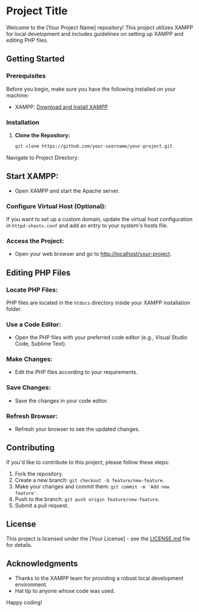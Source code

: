 # Project Title

Welcome to the [Your Project Name] repository! This project utilizes XAMPP for local development and includes guidelines on setting up XAMPP and editing PHP files.

## Getting Started

### Prerequisites

Before you begin, make sure you have the following installed on your machine:

- XAMPP: [Download and Install XAMPP](https://www.apachefriends.org/index.html)

### Installation

1. **Clone the Repository:**
   ```bash
   git clone https://github.com/your-username/your-project.git
Navigate to Project Directory:


## Start XAMPP:

- Open XAMPP and start the Apache server.

### Configure Virtual Host (Optional):

If you want to set up a custom domain, update the virtual host configuration in `httpd-vhosts.conf` and add an entry to your system's hosts file.

### Access the Project:

- Open your web browser and go to [http://localhost/your-project](http://localhost/your-project).

## Editing PHP Files

### Locate PHP Files:

PHP files are located in the `htdocs` directory inside your XAMPP installation folder.

### Use a Code Editor:

- Open the PHP files with your preferred code editor (e.g., Visual Studio Code, Sublime Text).

### Make Changes:

- Edit the PHP files according to your requirements.

### Save Changes:

- Save the changes in your code editor.

### Refresh Browser:

- Refresh your browser to see the updated changes.

## Contributing

If you'd like to contribute to this project, please follow these steps:

1. Fork the repository.
2. Create a new branch: `git checkout -b feature/new-feature`.
3. Make your changes and commit them: `git commit -m 'Add new feature'`.
4. Push to the branch: `git push origin feature/new-feature`.
5. Submit a pull request.

## License

This project is licensed under the [Your License] - see the [LICENSE.md](LICENSE.md) file for details.

## Acknowledgments

- Thanks to the XAMPP team for providing a robust local development environment.
- Hat tip to anyone whose code was used.

Happy coding!
